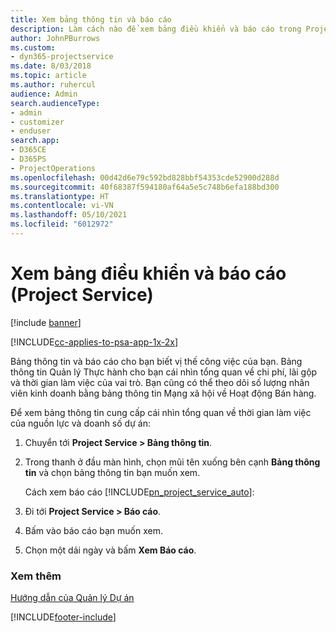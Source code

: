 ```yaml
---
title: Xem bảng thông tin và báo cáo
description: Làm cách nào để xem bảng điều khiển và báo cáo trong Project Service
author: JohnPBurrows
ms.custom:
- dyn365-projectservice
ms.date: 8/03/2018
ms.topic: article
ms.author: ruhercul
audience: Admin
search.audienceType:
- admin
- customizer
- enduser
search.app:
- D365CE
- D365PS
- ProjectOperations
ms.openlocfilehash: 00d42d6e79c592bd828bbf54353cde52900d288d
ms.sourcegitcommit: 40f68387f594180af64a5e5c748b6efa188bd300
ms.translationtype: HT
ms.contentlocale: vi-VN
ms.lasthandoff: 05/10/2021
ms.locfileid: "6012972"
---
```

# <a name="view-dashboards-and-reports-project-service"></a>Xem bảng điều khiển và báo cáo (Project Service)

[!include [banner](../includes/psa-now-project-operations.md)]

[!INCLUDE[cc-applies-to-psa-app-1x-2x](../includes/cc-applies-to-psa-app-1x-2x.md)]

Bảng thông tin và báo cáo cho bạn biết vị thế công việc của bạn. Bảng thông tin Quản lý Thực hành cho bạn cái nhìn tổng quan về chi phí, lãi gộp và thời gian làm việc của vai trò. Bạn cũng có thể theo dõi số lượng nhân viên kinh doanh bằng bảng thông tin Mạng xã hội về Hoạt động Bán hàng.  
  
 Để xem bảng thông tin cung cấp cái nhìn tổng quan về thời gian làm việc của nguồn lực và doanh số dự án:  
  
1. Chuyển tới **Project Service > Bảng thông tin**.  
  
2. Trong thanh ở đầu màn hình, chọn mũi tên xuống bên cạnh **Bảng thông tin** và chọn bảng thông tin bạn muốn xem.  
  
   Cách xem báo cáo [!INCLUDE[pn_project_service_auto](../includes/pn-project-service-auto.md)]:  
  
3. Đi tới **Project Service > Báo cáo**.  
  
4. Bấm vào báo cáo bạn muốn xem.  
  
5. Chọn một dải ngày và bấm **Xem Báo cáo**.  
  
### <a name="see-also"></a>Xem thêm  
 [Hướng dẫn của Quản lý Dự án](../psa/project-manager-guide.md)


[!INCLUDE[footer-include](../includes/footer-banner.md)]